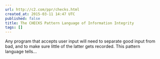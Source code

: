 ```yaml
---
url: http://c2.com/ppr/checks.html
created_at: 2015-03-11 14:47 UTC
published: false
title: The CHECKS Pattern Language of Information Integrity
tags: []
---
```


Any program that accepts user input will need to separate good input from bad, and to make sure little of the latter gets recorded. This pattern language tells…
